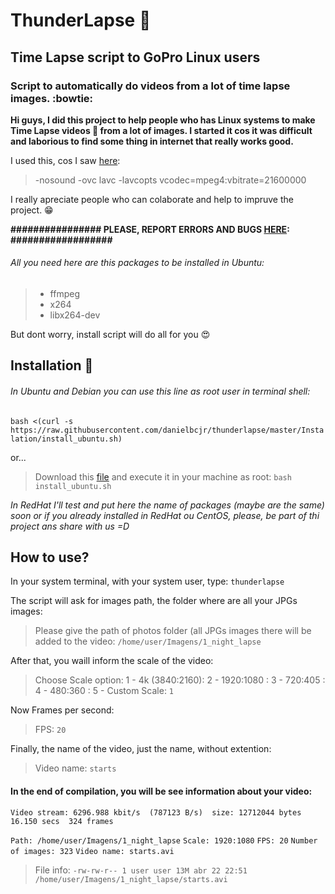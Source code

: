# ThunderLapse :movie_camera:
## Time Lapse script to GoPro Linux users 

### Script to automatically do videos from a lot of time lapse images. :bowtie:


**Hi guys, I did this project to help people who has Linux systems to make Time Lapse videos :movie_camera: from a lot of images. I started it cos it was difficult and laborious to find some thing in internet that really works good.**

I used this, cos I saw [here](https://superuser.com/questions/249101/how-can-i-combine-30-000-images-into-a-timelapse-movie):
> -nosound -ovc lavc -lavcopts vcodec=mpeg4:vbitrate=21600000 

I really apreciate people who can colaborate and help to impruve the project. :grin:

**################ PLEASE, REPORT ERRORS AND BUGS [HERE](http://goo.gl/2ydZa1): ##################**


###### All you need here are this packages to be installed in Ubuntu:
> - ffmpeg
> - x264
> - libx264-dev

But dont worry, install script will do all for you :heart_eyes:


## Installation :orange_book:

###### In Ubuntu and Debian you can use this line as root user in terminal shell:
`bash <(curl -s https://raw.githubusercontent.com/danielbcjr/thunderlapse/master/Instalation/install_ubuntu.sh)`

or...

> Download this [file](https://raw.githubusercontent.com/danielbcjr/thunderlapse/master/Instalation/install_ubuntu.sh) and execute it in your machine as root:
`bash install_ubuntu.sh`



*In RedHat I'll test and put here the name of packages (maybe are the same) soon or if you already installed in RedHat ou CentOS, please, be part of thi project ans share with us =D*


## How to use?
In your system terminal, with your system user, type:
`thunderlapse`

The script will ask for images path, the folder where are all your JPGs images:
>Please give the path of photos folder (all JPGs images there will be added to the video:
`/home/user/Imagens/1_night_lapse`

After that, you waill inform the scale of the video:
>Choose Scale option:
>1 - 4k (3840:2160):
>2 - 1920:1080 :
>3 - 720:405 :
>4 - 480:360 :
>5 - Custom Scale:
`1`

Now Frames per second:
>FPS:
`20`

Finally, the name of the video, just the name, without extention:
>Video name:
`starts`

#### In the end of compilation, you will be see information about your video:
`Video stream: 6296.988 kbit/s  (787123 B/s)  size: 12712044 bytes  16.150 secs  324 frames`

`Path: /home/user/Imagens/1_night_lapse`
`Scale: 1920:1080`
`FPS: 20`
`Number of images: 323`
`Video name: starts.avi`
>File info:
`-rw-rw-r-- 1 user user 13M abr 22 22:51 /home/user/Imagens/1_night_lapse/starts.avi`



